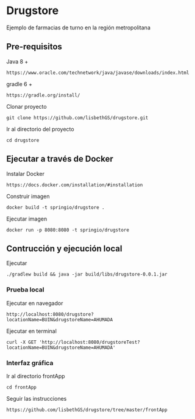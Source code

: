 # Drugstore

Ejemplo de farmacias de turno en la región metropolitana

## Pre-requisitos

Java 8 +
```
https://www.oracle.com/technetwork/java/javase/downloads/index.html
```

gradle 6 + 
```
https://gradle.org/install/
```

Clonar proyecto

```
git clone https://github.com/lisbethGS/drugstore.git
```

Ir al directorio del proyecto

```
cd drugstore
```

## Ejecutar a través de Docker

Instalar Docker 

```
https://docs.docker.com/installation/#installation
```

Construir imagen

```
docker build -t springio/drugstore .
```

Ejecutar imagen
```
docker run -p 8080:8080 -t springio/drugstore
```


## Contrucción y ejecución local

Ejecutar
```
./gradlew build && java -jar build/libs/drugstore-0.0.1.jar
```

### Prueba local

Ejecutar en navegador

```
http://localhost:8080/drugstore?locationName=BUIN&drugstoreName=AHUMADA
```

Ejecutar en terminal 
```
curl -X GET 'http://localhost:8080/drugstoreTest?locationName=BUIN&drugstoreName=AHUMADA'
```
### Interfaz gráfica

Ir al directorio frontApp

```
cd frontApp
```

Seguir las instrucciones
```
https://github.com/lisbethGS/drugstore/tree/master/frontApp
```